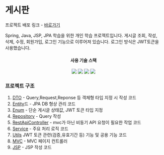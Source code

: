 <h1>게시판</h1>

프로젝트 배포 링크 - [바로가기](http://43.202.5.75)

Spring, Java, JSP, JPA 학습을 위한 개인 학습 프로젝트입니다.
게시글 조회, 작성, 삭제, 수정, 회원가입, 로그인 기능으로 이루어져 있습니다.
로그인 방식은 JWT토큰을 사용했습니다.

<div align="center">
    <div align="center">
        <h4>사용 기술 스택</h4>
    </div>
    <div align="center">
        <img src="https://img.shields.io/badge/java-007396?style=flat-square&logo=java&logoColor=white"/>
        <img src="https://img.shields.io/badge/Spring-6DB33F?style=flat-square&logo=Spring&logoColor=white"/>
<img src="https://img.shields.io/badge/CSS3-1572B6?style=flat-square&logo=css3&logoColor=white"/>
<img src="https://img.shields.io/badge/JavaScript-F7DF1E?style=flat-square&logo=javascript&logoColor=black"/>
    </div>
</div>

### 프로젝트 구조
1. [DTO](https://github.com/jeonoseung/board/tree/main/src/main/java/com/project/board/DTO) - Query,Request,Reponse 등 객체형 타입 지정 시 작성 코드
2. [Entity](https://github.com/jeonoseung/board/tree/main/src/main/java/com/project/board/Entity)드 - JPA DB 형상 관리 코드
3. [Enum](https://github.com/jeonoseung/board/tree/main/src/main/java/com/project/board/Enum) - 단순 게시글 상태값, JWT 토큰 타입 지정
4. [Repository](https://github.com/jeonoseung/board/tree/main/src/main/java/com/project/board/Repo) - Query 작성
5. [RestApiController](https://github.com/jeonoseung/board/tree/main/src/main/java/com/project/board/RestController) - mvc가 아닌 비동기 API 요청이 필요한 작업 코드
6. [Service](https://github.com/jeonoseung/board/tree/main/src/main/java/com/project/board/Service) - 주요 처리 로직 코드
7. [Utils](https://github.com/jeonoseung/board/tree/main/src/main/java/com/project/board/Utils) JWT 토큰 관련(검증,유효기간 등) 기능 및 공용 기능 코드
8. [MVC](https://github.com/jeonoseung/board/blob/main/src/main/java/com/project/board/PageController.java) - MVC 페이지 컨트롤러
9. [JSP](https://github.com/jeonoseung/board/tree/main/src/main/webapp/WEB-INF/views) - JSP 작성 코드
